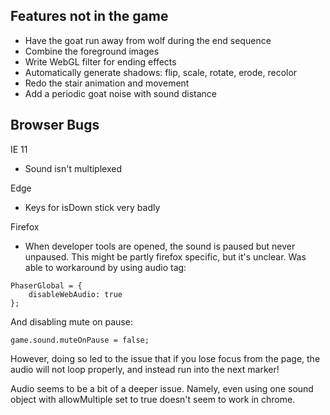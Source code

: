 Features not in the game
------------------------
- Have the goat run away from wolf during the end sequence
- Combine the foreground images
- Write WebGL filter for ending effects
- Automatically generate shadows: flip, scale, rotate, erode, recolor
- Redo the stair animation and movement
- Add a periodic goat noise with sound distance

Browser Bugs
------------
IE 11
- Sound isn't multiplexed

Edge
- Keys for isDown stick very badly

Firefox
- When developer tools are opened, the sound is paused but never unpaused.
This might be partly firefox specific, but it's unclear. Was able to workaround by using audio tag:
```
PhaserGlobal = {
    disableWebAudio: true
};
```

And disabling mute on pause:
```
game.sound.muteOnPause = false;
```

However, doing so led to the issue that if you lose focus from the page, the audio will not loop
properly, and instead run into the next marker!

Audio seems to be a bit of a deeper issue. Namely, even using one sound object with allowMultiple
set to true doesn't seem to work in chrome.